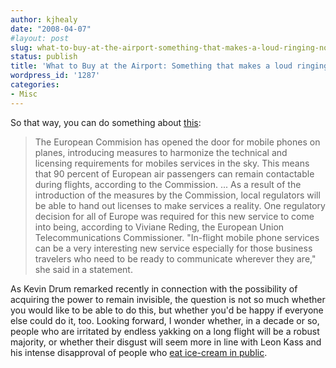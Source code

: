 ```yaml
---
author: kjhealy
date: "2008-04-07"
#layout: post
slug: what-to-buy-at-the-airport-something-that-makes-a-loud-ringing-noise
status: publish
title: 'What to Buy at the Airport: Something that makes a loud ringing noise'
wordpress_id: '1287'
categories:
- Misc
---
```


So that way, you can do something about [this](http://www.macworld.com/article/132869/2008/04/inflightphone.html):

> The European Commision has opened the door for mobile phones on planes, introducing measures to harmonize the technical and licensing requirements for mobiles services in the sky. This means that 90 percent of European air passengers can remain contactable during flights, according to the Commission. ... As a result of the introduction of the measures by the Commission, local regulators will be able to hand out licenses to make services a reality. One regulatory decision for all of Europe was required for this new service to come into being, according to Viviane Reding, the European Union Telecommunications Commissioner. "In-flight mobile phone services can be a very interesting new service especially for those business travelers who need to be ready to communicate wherever they are," she said in a statement.

As Kevin Drum remarked recently in connection with the possibility of acquiring the power to remain invisible, the question is not so much whether you would like to be able to do this, but whether you'd be happy if everyone else could do it, too. Looking forward, I wonder whether, in a decade or so, people who are irritated by endless yakking on a long flight will be a robust majority, or whether their disgust will seem more in line with Leon Kass and his intense disapproval of people who [eat ice-cream in public](http://www.classicalvalues.com/archives/2003_07.html#000019).
